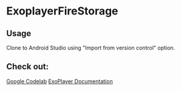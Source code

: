 # ExoplayerFireStorage
## Usage
Clone to Android Studio using "Import from version control" option. 
## Check out:
[Google Codelab](https://codelabs.developers.google.com/codelabs/exoplayer-intro/)
[ExoPlayer Documentation](https://exoplayer.dev/)
